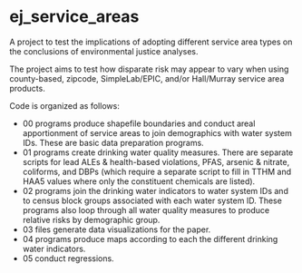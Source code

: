# ej_service_areas
 A project to test the implications of adopting different service area types on the conclusions of environmental justice analyses.
 
 The project aims to test how disparate risk may appear to vary when using county-based, zipcode, SimpleLab/EPIC, and/or Hall/Murray service area products. 

Code is organized as follows:

- 00 programs produce shapefile boundaries and conduct areal apportionment of service areas to join demographics with water system IDs. These are basic data preparation programs. 
- 01 programs create drinking water quality measures. There are separate scripts for lead ALEs & health-based violations, PFAS, arsenic & nitrate, coliforms, and DBPs (which require a separate script to fill in TTHM and HAA5 values where only the constituent chemicals are listed). 
- 02 programs join the drinking water indicators to water system IDs and to census block groups associated with each water system ID. These programs also loop through all water quality measures to produce relative risks by demographic group. 
- 03 files generate data visualizations for the paper. 
- 04 programs produce maps according to each  the different drinking water indicators. 
- 05 conduct regressions. 
